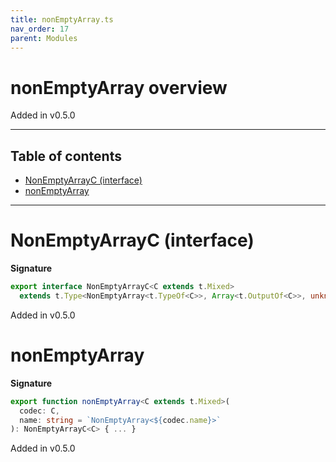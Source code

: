 ```yaml
---
title: nonEmptyArray.ts
nav_order: 17
parent: Modules
---
```


# nonEmptyArray overview

Added in v0.5.0

---

<h2 class="text-delta">Table of contents</h2>

- [NonEmptyArrayC (interface)](#nonemptyarrayc-interface)
- [nonEmptyArray](#nonemptyarray)

---

# NonEmptyArrayC (interface)

**Signature**

```ts
export interface NonEmptyArrayC<C extends t.Mixed>
  extends t.Type<NonEmptyArray<t.TypeOf<C>>, Array<t.OutputOf<C>>, unknown> {}
```

Added in v0.5.0

# nonEmptyArray

**Signature**

```ts
export function nonEmptyArray<C extends t.Mixed>(
  codec: C,
  name: string = `NonEmptyArray<${codec.name}>`
): NonEmptyArrayC<C> { ... }
```

Added in v0.5.0
